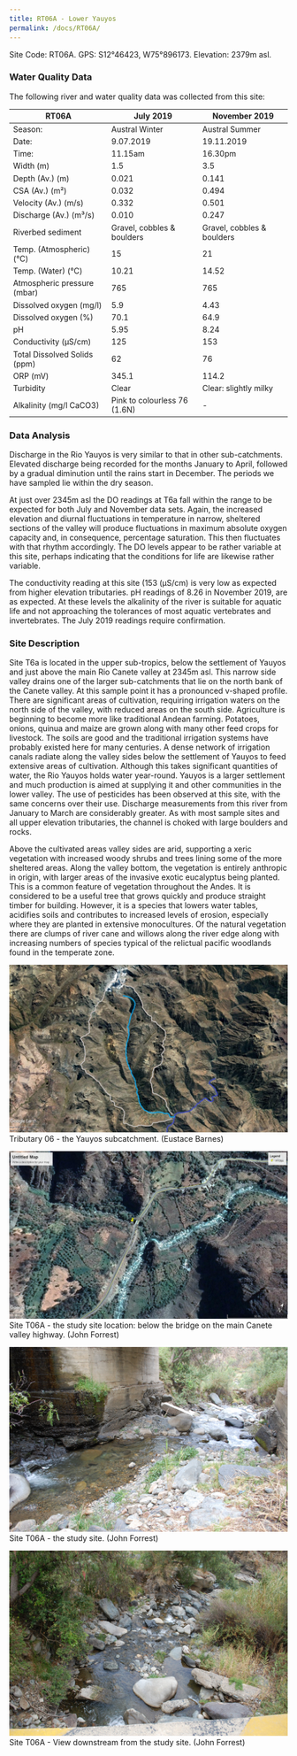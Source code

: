 ```yaml
---
title: RT06A - Lower Yauyos
permalink: /docs/RT06A/
---
```



Site Code: RT06A.  GPS: S12°46423, W75°896173. Elevation:
2379m asl.

### Water Quality Data

The following river and water quality data was collected from this site:

| RT06A                        | July 2019                     | November 2019            |
|------------------------------|-------------------------------|--------------------------|
| Season:                      | Austral Winter                | Austral Summer           |
| Date:                        | 9.07.2019                     | 19.11.2019               |
| Time:                        | 11.15am                       | 16.30pm                  |
| Width (m)                    | 1.5                           | 3.5                      |
| Depth (Av.) (m)              | 0.021                         | 0.141                    |
| CSA (Av.) (m²)               | 0.032                         | 0.494                    |
| Velocity (Av.) (m/s)         | 0.332                         | 0.501                    |
| Discharge (Av.) (m³/s)       | 0.010                         | 0.247                    |
| Riverbed sediment            | Gravel, cobbles & boulders    | Gravel, cobbles & boulders |
| Temp. (Atmospheric) (°C)     | 15                            | 21                       |
| Temp. (Water) (°C)           | 10.21                         | 14.52                    |
| Atmospheric pressure (mbar)  | 765                           | 765                      |
| Dissolved oxygen (mg/l)      | 5.9                           | 4.43                     |
| Dissolved oxygen (%)         | 70.1                          | 64.9                     |
| pH                           | 5.95                          | 8.24                     |
| Conductivity (µS/cm)         | 125                           | 153                      |
| Total Dissolved Solids (ppm) | 62                            | 76                       |
| ORP (mV)                     | 345.1                         | 114.2                    |
| Turbidity                    | Clear                         | Clear: slightly milky    |
| Alkalinity (mg/l CaCO3)      | Pink to colourless 76 (1.6N)  |  -                       |

### Data Analysis
Discharge in the Rio Yauyos is very similar to that in other sub-catchments. Elevated discharge being recorded for the months January to April, followed by a gradual diminution until the rains start in December. The periods we have sampled lie within the dry season.   

At just over 2345m asl the DO readings at T6a fall within the range to be expected for both July and November data sets. Again, the increased elevation and diurnal fluctuations in temperature in narrow, sheltered sections of the valley will produce fluctuations in maximum absolute oxygen capacity and, in consequence, percentage saturation. This then fluctuates with that rhythm accordingly. The DO levels appear to be rather variable at this site, perhaps indicating that the conditions for life are likewise rather variable.

The conductivity reading at this site (153 (µS/cm) is very low as expected from higher elevation tributaries. pH readings of 8.26 in November 2019, are as expected. At these levels the alkalinity of the river is suitable for aquatic life and not approaching the tolerances of most aquatic vertebrates and invertebrates. The July 2019 readings require confirmation.


### Site Description
Site T6a is located in the upper sub-tropics, below the settlement of Yauyos and just above the main Rio Canete valley at 2345m asl. This narrow side valley drains one of the larger sub-catchments that lie on the north bank of the Canete valley. At this sample point it has a pronounced v-shaped profile. There are significant areas of cultivation, requiring irrigation waters on the north side of the valley, with reduced areas on the south side. Agriculture is beginning to become more like traditional Andean farming. Potatoes, onions, quinua and maize are grown along with many other feed crops for livestock. The soils are good and the traditional irrigation systems have probably existed here for many centuries. A dense network of irrigation canals radiate along the valley sides below the settlement of Yauyos to feed extensive areas of cultivation. Although this takes significant quantities of water, the Rio Yauyos holds water year-round. Yauyos is a larger settlement and much production is aimed at supplying it and other communities in the lower valley. The use of pesticides has been observed at this site, with the same concerns over their use. Discharge measurements from this river from January to March are considerably greater. As with most sample sites and all upper elevation tributaries, the channel is choked with large boulders and rocks. 

Above the cultivated areas valley sides are arid, supporting a xeric vegetation with increased woody shrubs and trees lining some of the more sheltered areas. Along the valley bottom, the vegetation is entirely anthropic in origin, with larger areas of the invasive exotic eucalyptus being planted. This is a common feature of vegetation throughout the Andes. It is considered to be a useful tree that grows quickly and produce straight timber for building. However, it is a species that lowers water tables, acidifies soils and contributes to increased levels of erosion, especially where they are planted in extensive monocultures. Of the natural vegetation there are clumps of river cane and willows along the river edge along with increasing numbers of species typical of the relictual pacific woodlands found in the temperate zone. 


![Tributary T06 - the Yauyos subcatchment. (Eustace Barnes)](/assets/SiteDescriptions/T6/T6Yauyossubcatchment.jpg)
Tributary 06 - the Yauyos subcatchment. (Eustace Barnes)


![Site T06A - the study site location. (John Forrest)](/assets/SiteDescriptions/T6/RT06ALowerYauyosvalley.jpg)
Site T06A - the study site location: below the bridge on the main Canete valley highway. (John Forrest)


![Site T06A - the study site. (John Forrest)](/assets/SiteDescriptions/T6/T6AStudysite.JPG)
Site T06A - the study site. (John Forrest)


![Site T06A - View downstream from the study site. (John Forrest)](/assets/SiteDescriptions/T6/T6AViewdownstream.JPG)
Site T06A - View downstream from the study site. (John Forrest)

